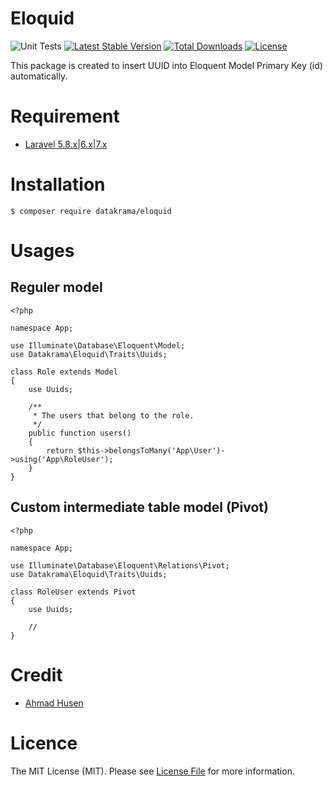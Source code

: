# Eloquid
![Unit Tests](https://github.com/datakrama/eloquid/workflows/Unit%20Tests/badge.svg) [![Latest Stable Version](https://poser.pugx.org/datakrama/eloquid/v)](//packagist.org/packages/datakrama/eloquid) [![Total Downloads](https://poser.pugx.org/datakrama/eloquid/downloads)](//packagist.org/packages/datakrama/eloquid) [![License](https://poser.pugx.org/datakrama/eloquid/license)](//packagist.org/packages/datakrama/eloquid)

This package is created to insert UUID into Eloquent Model Primary Key (id) automatically.

# Requirement
- [Laravel 5.8.x|6.x|7.x](https://github.com/laravel/framework "Laravel")

# Installation
`$ composer require datakrama/eloquid`

# Usages
## Reguler model
```
<?php

namespace App;

use Illuminate\Database\Eloquent\Model;
use Datakrama\Eloquid\Traits\Uuids;

class Role extends Model
{
    use Uuids;
    
    /**
     * The users that belong to the role.
     */
    public function users()
    {
        return $this->belongsToMany('App\User')->using('App\RoleUser');
    }
}
```

## Custom intermediate table model (Pivot)

```
<?php

namespace App;

use Illuminate\Database\Eloquent\Relations\Pivot;
use Datakrama\Eloquid\Traits\Uuids;

class RoleUser extends Pivot
{
    use Uuids;
    
    //
}
```

# Credit
- [Ahmad Husen](https://github.com/husenisme "Ahmad Husen")

# Licence
The MIT License (MIT). Please see [License File](https://github.com/datakrama/eloquid/blob/master/LICENSE.md "License File") for more information.
